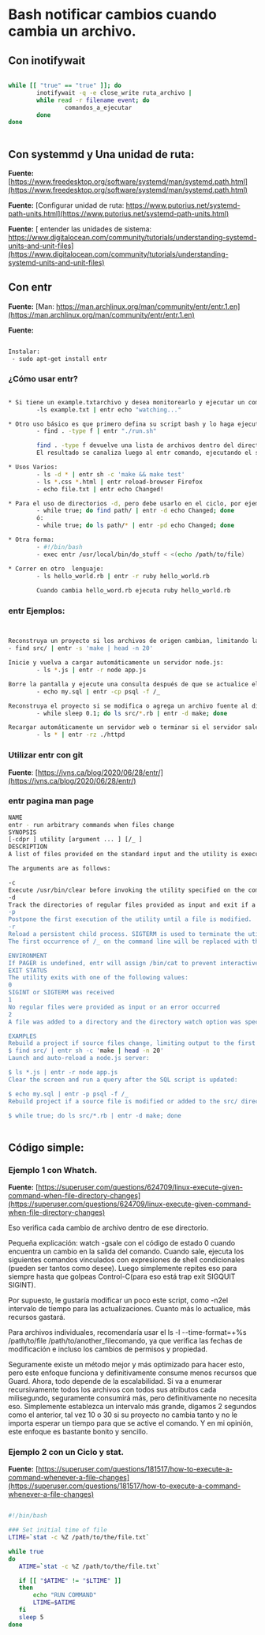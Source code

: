 # Bash notificar cambios  cuando cambia un archivo.

## Con inotifywait

``` bash

while [[ "true" == "true" ]]; do
        inotifywait -q -e close_write ruta_archivo |
        while read -r filename event; do
                comandos_a_ejecutar   
        done  
done
    
```

## Con systemmd y Una unidad de ruta:
**Fuente:**  [https://www.freedesktop.org/software/systemd/man/systemd.path.html](https://www.freedesktop.org/software/systemd/man/systemd.path.html)

**Fuente:**  [Configurar unidad de ruta: https://www.putorius.net/systemd-path-units.html](https://www.putorius.net/systemd-path-units.html)

**Fuente:**  [ entender las unidades de sistema: https://www.digitalocean.com/community/tutorials/understanding-systemd-units-and-unit-files](https://www.digitalocean.com/community/tutorials/understanding-systemd-units-and-unit-files)

## Con entr

**Fuente:**  [Man: https://man.archlinux.org/man/community/entr/entr.1.en](https://man.archlinux.org/man/community/entr/entr.1.en)

**Fuente:**  []()

``` bash

Instalar:
 - sudo apt-get install entr
```
### ¿Cómo usar entr?

``` bash

* Si tiene un example.txtarchivo y desea monitorearlo y ejecutar un comando cada vez que se cambia:
        -ls example.txt | entr echo "watching..."

* Otro uso básico es que primero defina su script bash y lo haga ejecutable, luego ejecute este comando.
        - find . -type f | entr "./run.sh"

        find . -type f devuelve una lista de archivos dentro del directorio actual de forma recursiva.
        El resultado se canaliza luego al entr comando, ejecutando el script run.sh.

* Usos Varios:
        - ls -d * | entr sh -c 'make && make test'
        - ls *.css *.html | entr reload-browser Firefox
        - echo file.txt | entr echo Changed!

* Para el uso de directorios -d, pero debe usarlo en el ciclo, por ejemplo:
        - while true; do find path/ | entr -d echo Changed; done
        ó:
        - while true; do ls path/* | entr -pd echo Changed; done

* Otra forma:
        - #!/bin/bash
        - exec entr /usr/local/bin/do_stuff < <(echo /path/to/file)

* Correr en otro  lenguaje:
        - ls hello_world.rb | entr -r ruby hello_world.rb
        
        Cuando cambia hello_word.rb ejecuta ruby hello_world.rb

```



### entr Ejemplos:

``` bash


Reconstruya un proyecto si los archivos de origen cambian, limitando la salida a las primeras 20 líneas:
- find src/ | entr -s 'make | head -n 20'

Inicie y vuelva a cargar automáticamente un servidor node.js:
        - ls *.js | entr -r node app.js

Borre la pantalla y ejecute una consulta después de que se actualice el script SQL:
        - echo my.sql | entr -cp psql -f /_

Reconstruya el proyecto si se modifica o agrega un archivo fuente al directorio src/:
        - while sleep 0.1; do ls src/*.rb | entr -d make; done

Recargar automáticamente un servidor web o terminar si el servidor sale
        - ls * | entr -rz ./httpd

```
### Utilizar entr con git

**Fuente**: [https://jvns.ca/blog/2020/06/28/entr/](https://jvns.ca/blog/2020/06/28/entr/)

### entr pagina man  page

``` bash
NAME
entr - run arbitrary commands when files change
SYNOPSIS
[-cdpr ] utility [argument ... ] [/_ ]
DESCRIPTION
A list of files provided on the standard input and the utility is executed using the supplied arguments if any of them change. waits for the child process to finish before responding to subsequent file system events. A TTY is also opened before entering the watch loop in order to support interactive utilities.

The arguments are as follows:

-c
Execute /usr/bin/clear before invoking the utility specified on the command line.
-d
Track the directories of regular files provided as input and exit if a new file is added. This option also enables directories to be specified explicitly. Files with names beginning with `.' are ignored.
-p
Postpone the first execution of the utility until a file is modified.
-r
Reload a persistent child process. SIGTERM is used to terminate the utility before it is restarted. A process group is created to prevent shell scripts from masking signals. waits for the utility to exit to ensure that resources such as sockets have been closed.
The first occurrence of /_ on the command line will be replaced with the absolute path of the first file that was modified. If the restart option is used the first file under watch is treated as the default.

ENVIRONMENT
If PAGER is undefined, entr will assign /bin/cat to prevent interactive utilities from waiting for keyboard input if output does not fit on the screen.
EXIT STATUS
The utility exits with one of the following values:
0
SIGINT or SIGTERM was received
1
No regular files were provided as input or an error occurred
2
A file was added to a directory and the directory watch option was specified

EXAMPLES
Rebuild a project if source files change, limiting output to the first 20 lines:
$ find src/ | entr sh -c 'make | head -n 20'
Launch and auto-reload a node.js server:

$ ls *.js | entr -r node app.js
Clear the screen and run a query after the SQL script is updated:

$ echo my.sql | entr -p psql -f /_
Rebuild project if a source file is modified or added to the src/ directory:

$ while true; do ls src/*.rb | entr -d make; done
 
```




## Código simple:


### Ejemplo 1 con Whatch.
**Fuente:** [https://superuser.com/questions/624709/linux-execute-given-command-when-file-directory-changes](https://superuser.com/questions/624709/linux-execute-given-command-when-file-directory-changes)


Eso verifica cada cambio de archivo dentro de ese directorio.

Pequeña explicación: watch -gsale con el código de estado 0 cuando encuentra un cambio en la salida del comando. Cuando sale, ejecuta los siguientes comandos vinculados con expresiones de shell condicionales (pueden ser tantos como desee). Luego simplemente repites eso para siempre hasta que golpeas Control-C(para eso está trap exit SIGQUIT SIGINT).

Por supuesto, le gustaría modificar un poco este script, como -n2el intervalo de tiempo para las actualizaciones. Cuanto más lo actualice, más recursos gastará.

Para archivos individuales, recomendaría usar el ls -l --time-format=+%s /path/to/file /path/to/another_filecomando, ya que verifica las fechas de modificación e incluso los cambios de permisos y propiedad.

Seguramente existe un método mejor y más optimizado para hacer esto, pero este enfoque funciona y definitivamente consume menos recursos que Guard. Ahora, todo depende de la escalabilidad. Si va a enumerar recursivamente todos los archivos con todos sus atributos cada milisegundo, seguramente consumirá más, pero definitivamente no necesita eso. Simplemente establezca un intervalo más grande, digamos 2 segundos como el anterior, tal vez 10 o 30 si su proyecto no cambia tanto y no le importa esperar un tiempo para que se active el comando. Y en mi opinión, este enfoque es bastante bonito y sencillo.

### Ejemplo 2 con un Ciclo y stat.
**Fuente:** [https://superuser.com/questions/181517/how-to-execute-a-command-whenever-a-file-changes](https://superuser.com/questions/181517/how-to-execute-a-command-whenever-a-file-changes)

``` bash

#!/bin/bash

### Set initial time of file
LTIME=`stat -c %Z /path/to/the/file.txt`

while true    
do
   ATIME=`stat -c %Z /path/to/the/file.txt`

   if [[ "$ATIME" != "$LTIME" ]]
   then    
       echo "RUN COMMAND"
       LTIME=$ATIME
   fi
   sleep 5
done

```